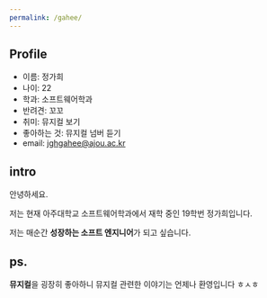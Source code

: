 ```yaml
---
permalink: /gahee/
---
```

## Profile
* 이름: 정가희
* 나이: 22
* 학과: 소프트웨어학과
* 반려견: 꼬꼬
* 취미: 뮤지컬 보기
* 좋아하는 것: 뮤지컬 넘버 듣기
* email: jghgahee@ajou.ac.kr


## intro
안녕하세요. 

저는 현재 아주대학교 소프트웨어학과에서 재학 중인 19학번 정가희입니다. 

저는 매순간 **성장하는 소프트 엔지니어**가 되고 싶습니다. 

## ps.
**뮤지컬**을 굉장히 좋아하니 뮤지컬 관련한 이야기는 언제나 환영입니다 ㅎㅅㅎ


